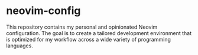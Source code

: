 # neovim-config
This repository contains my personal and opinionated Neovim configuration. The goal is to create a tailored development environment that is optimized for my workflow across a wide variety of programming languages.
